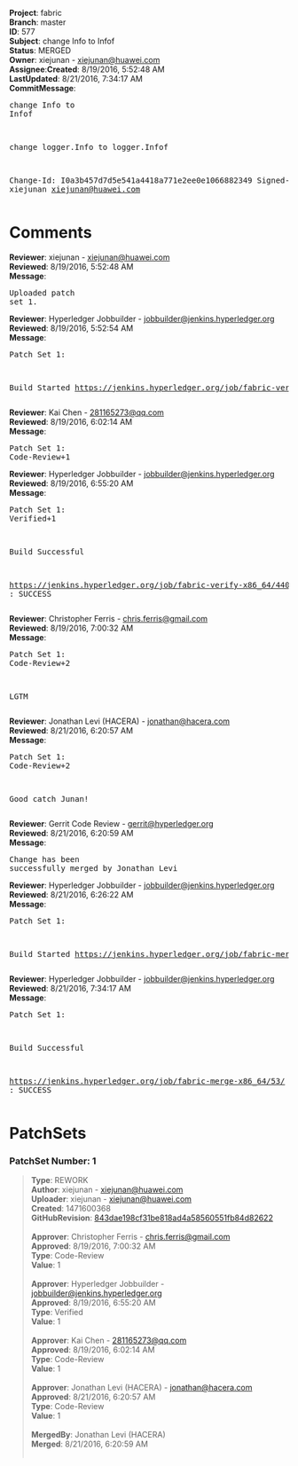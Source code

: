 <strong>Project</strong>: fabric</br><strong>Branch</strong>: master<br><strong>ID</strong>: 577<br><strong>Subject</strong>: change Info to Infof<br><strong>Status</strong>: MERGED<br><strong>Owner</strong>: xiejunan - xiejunan@huawei.com<br><strong>Assignee</strong>:<strong>Created</strong>: 8/19/2016, 5:52:48 AM<br><strong>LastUpdated</strong>: 8/21/2016, 7:34:17 AM<br><strong>CommitMessage</strong>:<br><pre>change Info to Infof

change logger.Info to logger.Infof

Change-Id: I0a3b457d7d5e541a4418a771e2ee0e1066882349
Signed-off-by: xiejunan <xiejunan@huawei.com>
</pre><h1>Comments</h1><strong>Reviewer</strong>: xiejunan - xiejunan@huawei.com<br><strong>Reviewed</strong>: 8/19/2016, 5:52:48 AM<br><strong>Message</strong>: <pre>Uploaded patch set 1.</pre><strong>Reviewer</strong>: Hyperledger Jobbuilder - jobbuilder@jenkins.hyperledger.org<br><strong>Reviewed</strong>: 8/19/2016, 5:52:54 AM<br><strong>Message</strong>: <pre>Patch Set 1:

Build Started https://jenkins.hyperledger.org/job/fabric-verify-x86_64/440/</pre><strong>Reviewer</strong>: Kai Chen - 281165273@qq.com<br><strong>Reviewed</strong>: 8/19/2016, 6:02:14 AM<br><strong>Message</strong>: <pre>Patch Set 1: Code-Review+1</pre><strong>Reviewer</strong>: Hyperledger Jobbuilder - jobbuilder@jenkins.hyperledger.org<br><strong>Reviewed</strong>: 8/19/2016, 6:55:20 AM<br><strong>Message</strong>: <pre>Patch Set 1: Verified+1

Build Successful 

https://jenkins.hyperledger.org/job/fabric-verify-x86_64/440/ : SUCCESS</pre><strong>Reviewer</strong>: Christopher Ferris - chris.ferris@gmail.com<br><strong>Reviewed</strong>: 8/19/2016, 7:00:32 AM<br><strong>Message</strong>: <pre>Patch Set 1: Code-Review+2

LGTM</pre><strong>Reviewer</strong>: Jonathan Levi (HACERA) - jonathan@hacera.com<br><strong>Reviewed</strong>: 8/21/2016, 6:20:57 AM<br><strong>Message</strong>: <pre>Patch Set 1: Code-Review+2

Good catch Junan!</pre><strong>Reviewer</strong>: Gerrit Code Review - gerrit@hyperledger.org<br><strong>Reviewed</strong>: 8/21/2016, 6:20:59 AM<br><strong>Message</strong>: <pre>Change has been successfully merged by Jonathan Levi</pre><strong>Reviewer</strong>: Hyperledger Jobbuilder - jobbuilder@jenkins.hyperledger.org<br><strong>Reviewed</strong>: 8/21/2016, 6:26:22 AM<br><strong>Message</strong>: <pre>Patch Set 1:

Build Started https://jenkins.hyperledger.org/job/fabric-merge-x86_64/53/</pre><strong>Reviewer</strong>: Hyperledger Jobbuilder - jobbuilder@jenkins.hyperledger.org<br><strong>Reviewed</strong>: 8/21/2016, 7:34:17 AM<br><strong>Message</strong>: <pre>Patch Set 1:

Build Successful 

https://jenkins.hyperledger.org/job/fabric-merge-x86_64/53/ : SUCCESS</pre><h1>PatchSets</h1><h3>PatchSet Number: 1</h3><blockquote><strong>Type</strong>: REWORK<br><strong>Author</strong>: xiejunan - xiejunan@huawei.com<br><strong>Uploader</strong>: xiejunan - xiejunan@huawei.com<br><strong>Created</strong>: 1471600368<br><strong>GitHubRevision</strong>: [843dae198cf31be818ad4a58560551fb84d82622](https://github.com/hyperledger/fabric/commit/843dae198cf31be818ad4a58560551fb84d82622)<br><br><strong>Approver</strong>: Christopher Ferris - chris.ferris@gmail.com<br><strong>Approved</strong>: 8/19/2016, 7:00:32 AM<br><strong>Type</strong>: Code-Review<br><strong>Value</strong>: 1<br><br><strong>Approver</strong>: Hyperledger Jobbuilder - jobbuilder@jenkins.hyperledger.org<br><strong>Approved</strong>: 8/19/2016, 6:55:20 AM<br><strong>Type</strong>: Verified<br><strong>Value</strong>: 1<br><br><strong>Approver</strong>: Kai Chen - 281165273@qq.com<br><strong>Approved</strong>: 8/19/2016, 6:02:14 AM<br><strong>Type</strong>: Code-Review<br><strong>Value</strong>: 1<br><br><strong>Approver</strong>: Jonathan Levi (HACERA) - jonathan@hacera.com<br><strong>Approved</strong>: 8/21/2016, 6:20:57 AM<br><strong>Type</strong>: Code-Review<br><strong>Value</strong>: 1<br><br><strong>MergedBy</strong>: Jonathan Levi (HACERA)<br><strong>Merged</strong>: 8/21/2016, 6:20:59 AM<br><br></blockquote>